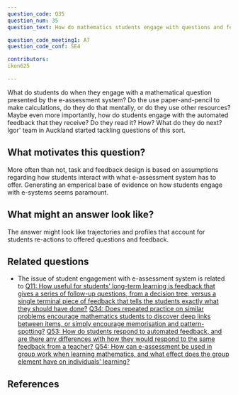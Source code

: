 ```yaml
---
question_code: Q35 
question_num: 35 
question_text: How do mathematics students engage with questions and feedback provided by an e-assessment system? 

question_code_meeting1: A7 
question_code_conf: SE4 

contributors: 
ikon625

---
```

What do students do when they engage with a mathematical question presented by the e-assessment system? Do the use paper-and-pencil to make calculations, do they do that mentally, or do they use other resources? Maybe even more importantly, how do students engage with the automated feedback that they receive? Do they read it? How? What do they do next? Igor' team in Auckland started tackling questions of this sort.

## What motivates this question?

More often than not, task and feedback design is based on assumptions regarding how students interact with what e-assessment system has to offer. Generating an emperical base of evidence on how students engage with e-systems seems paramount.

## What might an answer look like?

The answer might look like trajectories and profiles that account for students re-actions to offered questions and feedback.

## Related questions

* The issue of student engagement with e-assessment system is related to [Q11: How useful for students’ long-term learning is feedback that gives a series of follow-up questions, from a decision tree, versus a single terminal piece of feedback that tells the students exactly what they should have done?](Q11) [Q34: Does repeated practice on similar problems encourage mathematics students to discover deep links between items, or simply encourage memorisation and pattern-spotting?](Q34) [Q53: How do students respond to automated feedback, and are there any differences with how they would respond to the same feedback from a teacher?](Q53) [Q54: How can e-assessment be used in group work when learning mathematics, and what effect does the group element have on individuals' learning?](Q54)

## References
